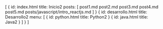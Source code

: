[
 {
  id: index.html
  title: Inicio2
  posts: [
    post1.md
    post2.md
    post3.md
    post4.md
    post5.md
    posts/javascript/intro_reactjs.md
  ]
 }
 {
  id: desarrollo.html
  title: Desarrollo2
  menu: [
   {
    id: python.html
    title: Python2
   }
   {
    id: java.html
    title: Java2
   }
  ]
 }
]
